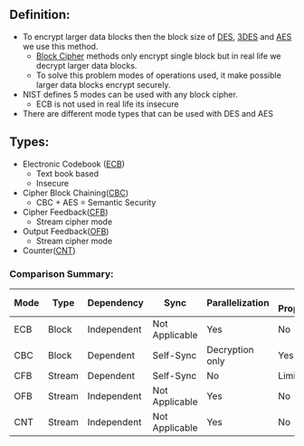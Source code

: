 ## Definition:
- To encrypt larger data blocks then the block size of [DES](DES.md), [3DES](3DES.md) and [AES](AES.md) we use this method.
	- [Block Cipher](Block%20Cipher.md) methods only encrypt single block but in real life we decrypt larger data blocks.
	- To solve this problem modes of operations used, it make possible larger data blocks encrypt securely.
- NIST defines 5 modes can be used with any block cipher.
	- ECB is not used in real life its insecure
- There are different mode types that can be used with DES and AES
## Types:
- Electronic Codebook ([ECB](ECB.md))
	- Text book based
	- Insecure
- Cipher Block Chaining([CBC](CBC.md))
	- CBC + AES = Semantic Security
- Cipher Feedback([CFB](CFB.md))
	- Stream cipher mode
- Output Feedback([OFB](OFB.md))
	-  Stream cipher mode
- Counter([CNT](CNT.md))
### Comparison Summary:
| Mode        | Type          | Dependency     | Sync           | Parallelization | Error Propagation | 
|-------------|---------------|----------------|----------------|-----------------|-------------------|
| ECB         | Block         | Independent    | Not Applicable | Yes             | No                | 
| CBC         | Block         | Dependent      | Self-Sync      | Decryption only | Yes               | 
| CFB         | Stream        | Dependent      | Self-Sync      | No              | Limited           |
| OFB         | Stream        | Independent    | Not Applicable | Yes              | No                | |
| CNT         | Stream        | Independent    | Not Applicable | Yes             | No                | 


